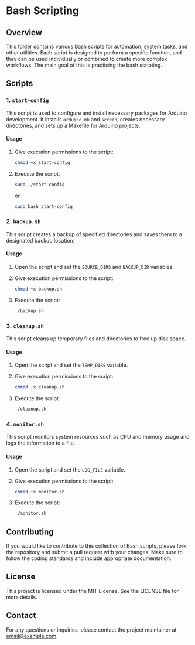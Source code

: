 # Bash Scripting

## Overview

This folder contains various Bash scripts for automation, system tasks, and other utilities. Each script is designed to perform a specific function, and they can be used individually or combined to create more complex workflows.
The main goal of this is practicing the bash scripting.

## Scripts

### 1. `start-config`

This script is used to configure and install necessary packages for Arduino development. It installs `arduino-mk` and `screen`, creates necessary directories, and sets up a Makefile for Arduino projects.

#### Usage

1. Give execution permissions to the script:
    ```sh
    chmod +x start-config
    ```

2. Execute the script:
    ```sh
    sudo ./start-config
    ```
    or
    ```sh
    sudo bash start-config
    ```

### 2. `backup.sh`

This script creates a backup of specified directories and saves them to a designated backup location.

#### Usage

1. Open the script and set the `SOURCE_DIRS` and `BACKUP_DIR` variables.
2. Give execution permissions to the script:
    ```sh
    chmod +x backup.sh
    ```

3. Execute the script:
    ```sh
    ./backup.sh
    ```

### 3. `cleanup.sh`

This script cleans up temporary files and directories to free up disk space.

#### Usage

1. Open the script and set the `TEMP_DIRS` variable.
2. Give execution permissions to the script:
    ```sh
    chmod +x cleanup.sh
    ```

3. Execute the script:
    ```sh
    ./cleanup.sh
    ```

### 4. `monitor.sh`

This script monitors system resources such as CPU and memory usage and logs the information to a file.

#### Usage

1. Open the script and set the `LOG_FILE` variable.
2. Give execution permissions to the script:
    ```sh
    chmod +x monitor.sh
    ```

3. Execute the script:
    ```sh
    ./monitor.sh
    ```

## Contributing

If you would like to contribute to this collection of Bash scripts, please fork the repository and submit a pull request with your changes. Make sure to follow the coding standards and include appropriate documentation.

## License

This project is licensed under the MIT License. See the LICENSE file for more details.

## Contact

For any questions or inquiries, please contact the project maintainer at [email@example.com](juanjose.solorzano.c@gmail.com).
